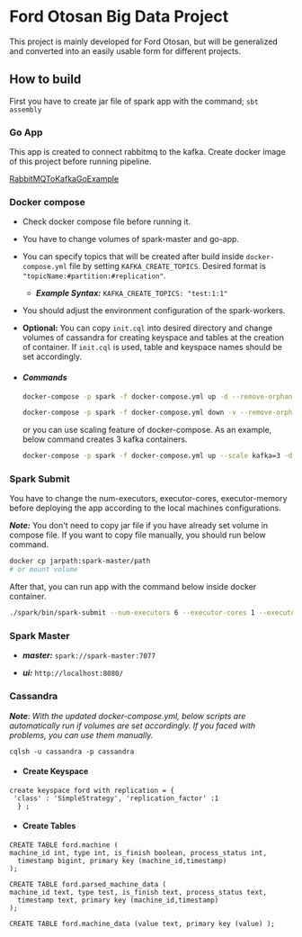 # Ford Otosan Big Data Project

This project is mainly developed for Ford Otosan, but will be generalized and converted into an easily usable form for different projects.

## How to build

First you have to create jar file of spark app with the command;
`sbt assembly`

### Go App

This app is created to connect rabbitmq to the kafka. Create docker image of this project before running pipeline.

[RabbitMQToKafkaGoExample](https://github.com/alpersimsek1/RabbitmqToKafkaGoExample)

### Docker compose

* Check docker compose file before running it.

* You have to change volumes of spark-master and go-app.

* You can specify topics that will be created after build inside `docker-compose.yml` file by setting `KAFKA_CREATE_TOPICS`. Desired format is `"topicName:#partition:#replication"`.

  * **_Example Syntax:_** `KAFKA_CREATE_TOPICS: "test:1:1"`

* You should adjust the environment configuration of the spark-workers.

* **Optional:** You can copy `init.cql` into desired directory and change volumes of cassandra for creating keyspace and tables at the creation of container. If `init.cql` is used, table and keyspace names should be set accordingly.

* #### _Commands_

  ```bash
  docker-compose -p spark -f docker-compose.yml up -d --remove-orphans

  docker-compose -p spark -f docker-compose.yml down -v --remove-orphans
  ```
  
  or you can use scaling feature of docker-compose. As an example, below command creates 3 kafka containers.
  ```bash
  docker-compose -p spark -f docker-compose.yml up --scale kafka=3 -d --remove-orphans
  ```

### Spark Submit

You have to change the num-executors, executor-cores, executor-memory before deploying the app according to the local machines configurations.

**_Note:_** You don't need to copy jar file if you have already set volume in compose file. If you want to copy file manually, you should run below command.

```bash
docker cp jarpath:spark-master/path
# or mount volume
```

After that, you can run app with the command below inside docker container.

```bash
./spark/bin/spark-submit --num-executors 6 --executor-cores 1 --executor-memory 1G --class com.proente.Streaming.KafkaStreamer --packages org.apache.spark:spark-sql-kafka-0-10_2.11:2.4.0 --master spark://spark-master:7077 MorpheusML-assembly-0.1.jar
```

### Spark Master

* **_master:_** `spark://spark-master:7077`

* **_ui:_** `http://localhost:8080/`

### Cassandra

***Note***: *With the updated docker-compose.yml, below scripts are automatically run if volumes are set accordingly. If you faced with problems, you can use them manually.*

```cassandra
cqlsh -u cassandra -p cassandra
```

* #### Create Keyspace

```cassandra
create keyspace ford with replication = {
 'class' : 'SimpleStrategy', 'replication_factor' :1
  } ;
```

* #### Create Tables

```cassandra
CREATE TABLE ford.machine (
machine_id int, type int, is_finish boolean, process_status int,
  timestamp bigint, primary key (machine_id,timestamp)
);
```

```cassandra
CREATE TABLE ford.parsed_machine_data (
machine_id text, type test, is_finish text, process_status text,
  timestamp text, primary key (machine_id,timestamp)
);
```

```cassandra
CREATE TABLE ford.machine_data (value text, primary key (value) );
```
